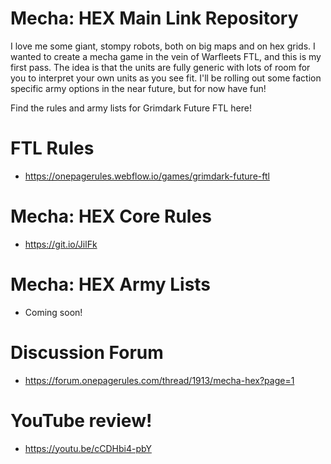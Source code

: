 # Mecha: HEX Main Link Repository
I love me some giant, stompy robots, both on big maps and on hex grids.  I wanted to create a mecha game in the vein of Warfleets FTL, and this is my first pass.  The idea is that the units are fully generic with lots of room for you to interpret your own units as you see fit.  I'll be rolling out some faction specific army options in the near future, but for now have fun!

Find the rules and army lists for Grimdark Future FTL here!

# FTL Rules
- https://onepagerules.webflow.io/games/grimdark-future-ftl


# Mecha: HEX Core Rules
- https://git.io/JilFk


# Mecha: HEX Army Lists
- Coming soon!


# Discussion Forum
- https://forum.onepagerules.com/thread/1913/mecha-hex?page=1


# YouTube review!
- https://youtu.be/cCDHbi4-pbY
